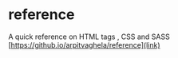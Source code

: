 # reference
A quick reference on HTML tags , CSS and SASS
[https://github.io/arpitvaghela/reference](link)
